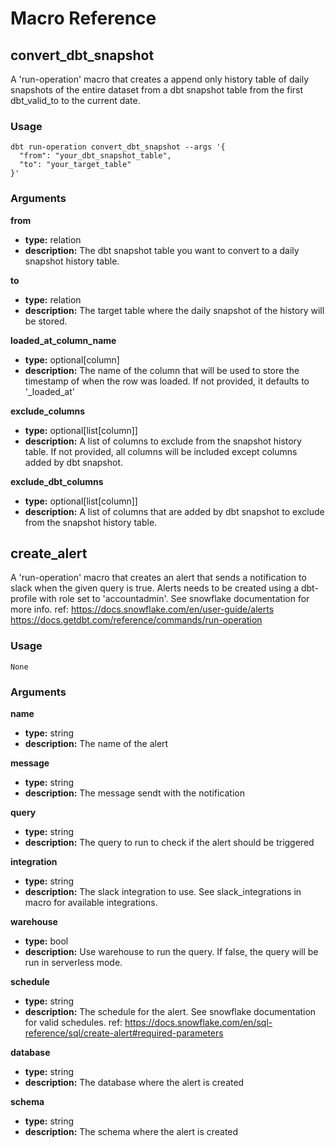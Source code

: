 # Macro Reference

## convert_dbt_snapshot

A 'run-operation' macro that creates a append only history table of daily snapshots of the entire dataset from a dbt snapshot table from the first dbt_valid_to to the current date.

### Usage

```
dbt run-operation convert_dbt_snapshot --args '{
  "from": "your_dbt_snapshot_table",
  "to": "your_target_table"
}'
```

### Arguments

**from**
 - **type:** relation
 - **description:** The dbt snapshot table you want to convert to a daily snapshot history table.

**to**
 - **type:** relation
 - **description:** The target table where the daily snapshot of the history will be stored.

**loaded_at_column_name**
 - **type:** optional[column]
 - **description:** The name of the column that will be used to store the timestamp of when the row was loaded. If not provided, it defaults to '_loaded_at'

**exclude_columns**
 - **type:** optional[list[column]]
 - **description:** A list of columns to exclude from the snapshot history table. If not provided, all columns will be included except columns added by dbt snapshot.

**exclude_dbt_columns**
 - **type:** optional[list[column]]
 - **description:** A list of columns that are added by dbt snapshot to exclude from the snapshot history table.


## create_alert

A 'run-operation' macro that creates an alert that sends a notification to slack when the given query is true. Alerts needs to be created using a dbt-profile with role set to 'accountadmin'. See snowflake documentation for more info. ref: https://docs.snowflake.com/en/user-guide/alerts https://docs.getdbt.com/reference/commands/run-operation

### Usage

```
None
```

### Arguments

**name**
 - **type:** string
 - **description:** The name of the alert

**message**
 - **type:** string
 - **description:** The message sendt with the notification

**query**
 - **type:** string
 - **description:** The query to run to check if the alert should be triggered

**integration**
 - **type:** string
 - **description:** The slack integration to use. See slack_integrations in macro for available integrations.

**warehouse**
 - **type:** bool
 - **description:** Use warehouse to run the query. If false, the query will be run in serverless mode.

**schedule**
 - **type:** string
 - **description:** The schedule for the alert. See snowflake documentation for valid schedules. ref: https://docs.snowflake.com/en/sql-reference/sql/create-alert#required-parameters

**database**
 - **type:** string
 - **description:** The database where the alert is created

**schema**
 - **type:** string
 - **description:** The schema where the alert is created


